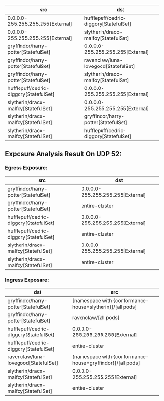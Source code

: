 | src | dst |
|-----|-----|
| 0.0.0.0-255.255.255.255[External] | hufflepuff/cedric-diggory[StatefulSet] |
| 0.0.0.0-255.255.255.255[External] | slytherin/draco-malfoy[StatefulSet] |
| gryffindor/harry-potter[StatefulSet] | 0.0.0.0-255.255.255.255[External] |
| gryffindor/harry-potter[StatefulSet] | ravenclaw/luna-lovegood[StatefulSet] |
| gryffindor/harry-potter[StatefulSet] | slytherin/draco-malfoy[StatefulSet] |
| hufflepuff/cedric-diggory[StatefulSet] | 0.0.0.0-255.255.255.255[External] |
| slytherin/draco-malfoy[StatefulSet] | 0.0.0.0-255.255.255.255[External] |
| slytherin/draco-malfoy[StatefulSet] | gryffindor/harry-potter[StatefulSet] |
| slytherin/draco-malfoy[StatefulSet] | hufflepuff/cedric-diggory[StatefulSet] |
## Exposure Analysis Result On UDP 52:
### Egress Exposure:
| src | dst |
|-----|-----|
| gryffindor/harry-potter[StatefulSet] | 0.0.0.0-255.255.255.255[External] |
| gryffindor/harry-potter[StatefulSet] | entire-cluster |
| hufflepuff/cedric-diggory[StatefulSet] | 0.0.0.0-255.255.255.255[External] |
| hufflepuff/cedric-diggory[StatefulSet] | entire-cluster |
| slytherin/draco-malfoy[StatefulSet] | 0.0.0.0-255.255.255.255[External] |
| slytherin/draco-malfoy[StatefulSet] | entire-cluster |

### Ingress Exposure:
| dst | src |
|-----|-----|
| gryffindor/harry-potter[StatefulSet] | [namespace with {conformance-house=slytherin}]/[all pods] |
| gryffindor/harry-potter[StatefulSet] | ravenclaw/[all pods] |
| hufflepuff/cedric-diggory[StatefulSet] | 0.0.0.0-255.255.255.255[External] |
| hufflepuff/cedric-diggory[StatefulSet] | entire-cluster |
| ravenclaw/luna-lovegood[StatefulSet] | [namespace with {conformance-house=gryffindor}]/[all pods] |
| slytherin/draco-malfoy[StatefulSet] | 0.0.0.0-255.255.255.255[External] |
| slytherin/draco-malfoy[StatefulSet] | entire-cluster |
